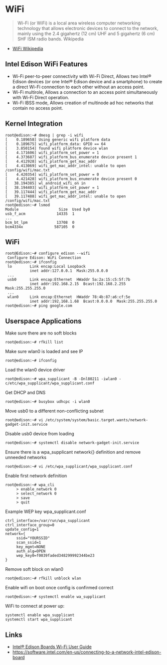WiFi
==

> Wi-Fi (or WiFi) is a local area wireless computer networking technology that allows electronic devices to connect to the network, mainly using the 2.4 gigahertz (12 cm) UHF and 5 gigahertz (6 cm) SHF ISM radio bands. Wikipedia

- [WiFi Wikipedia](https://en.wikipedia.org/wiki/Wi-Fi)

## Intel Edison WiFi Features

- Wi-Fi peer-to-peer connectivity with Wi-Fi Direct, Allows two Intel® Edison devices (or one Intel® Edison device and a smartphone) to create a direct Wi-Fi connection to each other without an access point.
- Wi-Fi multirole, Allows a connection to an access point simultaneously with Wi-Fi Direct operation. 
- Wi-Fi IBSS mode, Allows creation of multinode ad hoc networks that contain no access point.

## Kernel Integration

    root@edison:~# dmesg | grep -i wifi
    [    0.189658] Using generic wifi platform data
    [    0.189675] wifi_platform_data: GPIO == 64
    [    3.850154] found wifi platform device wlan
    [    4.171606] wifi_platform_set_power = 1
    [    4.373687] wifi_platform_bus_enumerate device present 1
    [    4.412928] wifi_platform_get_mac_addr
    [    4.413069] wifi_get_mac_addr_intel: unable to open /config/wifi/mac.txt
    [    4.420354] wifi_platform_set_power = 0
    [    4.421428] wifi_platform_bus_enumerate device present 0
    [   38.194385] wl_android_wifi_on in
    [   38.194403] wifi_platform_set_power = 1
    [   39.117444] wifi_platform_get_mac_addr
    [   39.117488] wifi_get_mac_addr_intel: unable to open /config/wifi/mac.txt
    root@edison:~# lsmod
    Module                  Size  Used by0
    usb_f_acm              14335  1 
    ...
    bcm_bt_lpm             13708  0 
    bcm4334x              587105  0 


## WiFi 

    root@Edison:~# configure_edison --wifi
     Configure Edison: WiFi Connection
    root@edison:~# ifconfig
     lo        Link encap:Local Loopback
               inet addr:127.0.0.1  Mask:255.0.0.0
     ...
     usb0      Link encap:Ethernet  HWaddr 5a:2a:15:c5:5f:7b
               inet addr:192.168.2.15  Bcast:192.168.2.255  Mask:255.255.255.0
     ...
     wlan0     Link encap:Ethernet  HWaddr 78:4b:87:a6:cf:5e
               inet addr:192.168.1.68  Bcast:0.0.0.0  Mask:255.255.255.0
    root@edison:~# ping google.com



## Userspace Applications

Make sure there are no soft blocks

    root@edison:~# rfkill list

Make sure wlan0 is loaded and see IP

    root@edison:~# ifconfig

Load the wlan0 device driver

    root@edison:~# wpa_supplicant -B -Dnl80211 -iwlan0 -c/etc/wpa_supplicant/wpa_supplicant.conf

Get DHCP and DNS

    root@edison:~# busybox udhcpc -i wlan0

Move usb0 to a different non-conflicting subnet

    root@edison:~# vi /etc/system/system/basic.target.wants/network-gadget-init.service

Disable usb0 device from loading

    root@edison:~# systemctl disable network-gadget-init.service

Ensure there is a wpa_supplicant network{} definition and remove unneeded networks

    root@edison:~# vi /etc/wpa_supplicant/wpa_supplicant.conf
    
Enable first network definition

    root@edison:~# wpa_cli
         > enable_network 0
         > select_network 0
         > save
         > quit

Example WEP key wpa_supplicant.conf

    ctrl_interface=/var/run/wpa_supplicant
    ctrl_interface_group=0
    update_config=1
    network={
         ssid="YOURSSID"
         scan_ssid=1
         key_mgmt=NONE
         auth_alg=OPEN
         wep_key0=f0039faded348299992344be23
    }

Remove soft block on wlan0

    root@edison:~# rfkill unblock wlan

Enable wifi on boot once config is confirmed correct

    root@edison:~# systemctl enable wa_supplicant

WiFi to connect at power up:

    systemctl enable wpa_supplicant
    systemctl start wpa_supplicant

## Links

- [Intel® Edison Boards Wi-Fi User Guide](http://www.intel.com/support/edison/sb/CS-035380.htm)
- https://software.intel.com/en-us/connecting-to-a-network-intel-edison-board
